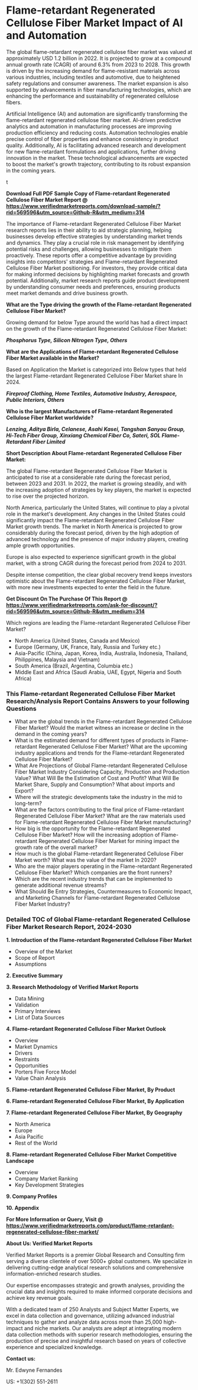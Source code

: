 <meta name="title" content="Global Flame-retardant Regenerated Cellulose Fiber Market Impact of AI and Automation"><meta name="description" content="The global flame-retardant regenerated cellulose fiber market was valued at approximately USD 1.2 billion in 2022. It is projected to grow at a compound annual growth "><meta name="title" content="Flame-retardant Regenerated Cellulose Fiber Market Size, Share, Scope, Trends, Growth, Opportunities, Analysis, Forecast"><h1>Flame-retardant Regenerated Cellulose Fiber Market Impact of AI and Automation</h1><p>The global flame-retardant regenerated cellulose fiber market was valued at approximately USD 1.2 billion in 2022. It is projected to grow at a compound annual growth rate (CAGR) of around 6.3% from 2023 to 2028. This growth is driven by the increasing demand for flame-resistant materials across various industries, including textiles and automotive, due to heightened safety regulations and consumer awareness. The market expansion is also supported by advancements in fiber manufacturing technologies, which are enhancing the performance and sustainability of regenerated cellulose fibers.</p><p>Artificial Intelligence (AI) and automation are significantly transforming the flame-retardant regenerated cellulose fiber market. AI-driven predictive analytics and automation in manufacturing processes are improving production efficiency and reducing costs. Automation technologies enable precise control of fiber properties and enhance consistency in product quality. Additionally, AI is facilitating advanced research and development for new flame-retardant formulations and applications, further driving innovation in the market. These technological advancements are expected to boost the market's growth trajectory, contributing to its robust expansion in the coming years.</p>t</p><p id="" class=""><strong>Download Full PDF Sample Copy of Flame-retardant Regenerated Cellulose Fiber Market Report @ <a href="https://www.verifiedmarketreports.com/download-sample/?rid=569596&utm_source=Github-R&utm_medium=314" target="_blank">https://www.verifiedmarketreports.com/download-sample/?rid=569596&utm_source=Github-R&utm_medium=314</a></strong></p><p>The importance of&nbsp;Flame-retardant Regenerated Cellulose Fiber Market research reports lies in their ability to aid strategic planning, helping businesses develop effective strategies by understanding market trends and dynamics. They play a crucial role in risk management by identifying potential risks and challenges, allowing businesses to mitigate them proactively. These reports offer a competitive advantage by providing insights into competitors' strategies and Flame-retardant Regenerated Cellulose Fiber Market positioning. For investors, they provide critical data for making informed decisions by highlighting market forecasts and growth potential. Additionally, market research reports guide product development by understanding consumer needs and preferences, ensuring products meet market demands and drive business growth.</p><p><strong>What are the&nbsp;Type driving the growth of the Flame-retardant Regenerated Cellulose Fiber Market?</strong></p><p id="" class="">Growing demand for below Type around the world has had a direct impact on the growth of the Flame-retardant Regenerated Cellulose Fiber Market:</p><em><strong>Phosphorus Type, Silicon Nitrogen Type, Others</strong></em></p><strong>What are the&nbsp;Applications&nbsp;of Flame-retardant Regenerated Cellulose Fiber Market available in the Market?</strong></p><p id="" class="">Based on Application the Market is categorized into Below types that held the largest Flame-retardant Regenerated Cellulose Fiber Market share In 2024.</p><em><strong>Fireproof Clothing, Home Textiles, Automotive Industry, Aerospace, Public Interiors, Others</strong></em></p><strong>Who is the largest Manufacturers of Flame-retardant Regenerated Cellulose Fiber Market worldwide?</strong></p><p><em><strong>Lenzing, Aditya Birla, Celanese, Asahi Kasei, Tangshan Sanyou Group, Hi-Tech Fiber Group, Xinxiang Chemical Fiber Co, Sateri, SOL Flame-Retardant Fiber Limited</strong></em></p><p id="" class=""><strong>Short Description About Flame-retardant Regenerated Cellulose Fiber Market:</strong></p><p>The global Flame-retardant Regenerated Cellulose Fiber Market is anticipated to rise at a considerable rate during the forecast period, between 2023 and 2031. In 2022, the market is growing steadily, and with the increasing adoption of strategies by key players, the market is expected to rise over the projected horizon.</p><p>North America, particularly the United States, will continue to play a pivotal role in the market's development. Any changes in the United States could significantly impact the Flame-retardant Regenerated Cellulose Fiber Market growth trends. The market in North America is projected to grow considerably during the forecast period, driven by the high adoption of advanced technology and the presence of major industry players, creating ample growth opportunities.</p><p>Europe is also expected to experience significant growth in the global market, with a strong CAGR during the forecast period from 2024 to 2031.</p><p>Despite intense competition, the clear global recovery trend keeps investors optimistic about the Flame-retardant Regenerated Cellulose Fiber Market, with more new investments expected to enter the field in the future.</p><p id="" class=""><strong>Get Discount On The Purchase Of This Report @ <a href="https://www.verifiedmarketreports.com/ask-for-discount/?rid=569596&utm_source=Github-R&utm_medium=314" target="_blank">https://www.verifiedmarketreports.com/ask-for-discount/?rid=569596&utm_source=Github-R&utm_medium=314</a></strong></p>Which regions are leading the Flame-retardant Regenerated Cellulose Fiber Market?</p><ul><li>North America (United States, Canada and Mexico)</li><li>Europe (Germany, UK, France, Italy, Russia and Turkey etc.)</li><li>Asia-Pacific (China, Japan, Korea, India, Australia, Indonesia, Thailand, Philippines, Malaysia and Vietnam)</li><li>South America (Brazil, Argentina, Columbia etc.)</li><li>Middle East and Africa (Saudi Arabia, UAE, Egypt, Nigeria and South Africa)</li></ul><h3 id="" class="">This Flame-retardant Regenerated Cellulose Fiber Market Research/Analysis Report Contains Answers to your following Questions</h3><ul><li>What are the global trends in the Flame-retardant Regenerated Cellulose Fiber Market? Would the market witness an increase or decline in the demand in the coming years?</li><li>What is the estimated demand for different types of products in Flame-retardant Regenerated Cellulose Fiber Market? What are the upcoming industry applications and trends for the Flame-retardant Regenerated Cellulose Fiber Market?</li><li>What Are Projections of Global Flame-retardant Regenerated Cellulose Fiber Market Industry Considering Capacity, Production and Production Value? What Will Be the Estimation of Cost and Profit? What Will Be Market Share, Supply and Consumption? What about imports and Export?</li><li>Where will the strategic developments take the industry in the mid to long-term?</li><li>What are the factors contributing to the final price of Flame-retardant Regenerated Cellulose Fiber Market? What are the raw materials used for Flame-retardant Regenerated Cellulose Fiber Market manufacturing?</li><li>How big is the opportunity for the Flame-retardant Regenerated Cellulose Fiber Market? How will the increasing adoption of Flame-retardant Regenerated Cellulose Fiber Market for mining impact the growth rate of the overall market?</li><li>How much is the global Flame-retardant Regenerated Cellulose Fiber Market worth? What was the value of the market In 2020?</li><li>Who are the major players operating in the Flame-retardant Regenerated Cellulose Fiber Market? Which companies are the front runners?</li><li>Which are the recent industry trends that can be implemented to generate additional revenue streams?</li><li>What Should Be Entry Strategies, Countermeasures to Economic Impact, and Marketing Channels for Flame-retardant Regenerated Cellulose Fiber Market Industry?</li></ul><h3 id="" class="">Detailed TOC of Global Flame-retardant Regenerated Cellulose Fiber Market Research Report, 2024-2030</h3><p id="" class=""><strong>1. Introduction of the Flame-retardant Regenerated Cellulose Fiber Market</strong></p><ul><li>Overview of the Market</li><li>Scope of Report</li><li>Assumptions</li></ul><p id="" class=""><strong>2. Executive Summary</strong></p><p id="" class=""><strong>3. Research Methodology of Verified Market Reports</strong></p><ul><li>Data Mining</li><li>Validation</li><li>Primary Interviews</li><li>List of Data Sources</li></ul><p id="" class=""><strong>4. Flame-retardant Regenerated Cellulose Fiber Market Outlook</strong></p><ul><li>Overview</li><li>Market Dynamics</li><li>Drivers</li><li>Restraints</li><li>Opportunities</li><li>Porters Five Force Model</li><li>Value Chain Analysis</li></ul><p id="" class=""><strong>5. Flame-retardant Regenerated Cellulose Fiber Market, By Product</strong></p><p id="" class=""><strong>6. Flame-retardant Regenerated Cellulose Fiber Market, By Application</strong></p><p id="" class=""><strong>7. Flame-retardant Regenerated Cellulose Fiber Market, By Geography</strong></p><ul><li>North America</li><li>Europe</li><li>Asia Pacific</li><li>Rest of the World</li></ul><p id="" class=""><strong>8. Flame-retardant Regenerated Cellulose Fiber Market Competitive Landscape</strong></p><ul><li>Overview</li><li>Company Market Ranking</li><li>Key Development Strategies</li></ul><p id="" class=""><strong>9. Company Profiles</strong></p><p id="" class=""><strong>10. Appendix</strong></p><p id="" class=""><strong>For More Information or Query, Visit @ <a href="https://www.verifiedmarketreports.com/product/flame-retardant-regenerated-cellulose-fiber-market/" target="_blank">https://www.verifiedmarketreports.com/product/flame-retardant-regenerated-cellulose-fiber-market/</a></strong></p><p id="" class=""><strong>About Us: Verified Market Reports</strong></p><p id="" class="">Verified Market Reports is a premier Global Research and Consulting firm serving a diverse clientele of over 5000+ global customers. We specialize in delivering cutting-edge analytical research solutions and comprehensive information-enriched research studies.</p><p id="" class="">Our expertise encompasses strategic and growth analyses, providing the crucial data and insights required to make informed corporate decisions and achieve key revenue goals.</p><p id="" class="">With a dedicated team of 250 Analysts and Subject Matter Experts, we excel in data collection and governance, utilizing advanced industrial techniques to gather and analyze data across more than 25,000 high-impact and niche markets. Our analysts are adept at integrating modern data collection methods with superior research methodologies, ensuring the production of precise and insightful research based on years of collective experience and specialized knowledge.</p><p id="" class=""><strong>Contact us:</strong></p><p id="" class="">Mr. Edwyne Fernandes</p><p id="" class="">US: +1(302) 551-2611</p>